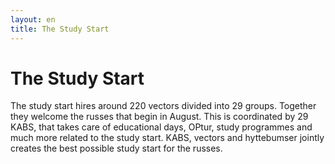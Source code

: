 ```yaml
---
layout: en
title: The Study Start
---
```

<h1>The Study Start</h1>

<div id="poster-image" style="background-image: url('/static/img/t6.jpg');">
</div>

<p>The study start hires around 220 vectors divided into 29 groups. Together they welcome the russes that begin in August. This is coordinated by 29 KABS, that takes care of educational days, OPtur, study programmes and much more related to the study start. KABS, vectors and hyttebumser jointly creates the best possible study start for the russes.
</p>


